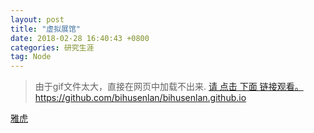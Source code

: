 ```yaml
---
layout: post
title: "虚拟展馆"
date: 2018-02-28 16:40:43 +0800
categories: 研究生涯
tag: Node
---
```


>由于gif文件太大，直接在网页中加载不出来.
[请  点击 下面 链接观看。](https://github.com/bihusenlan/bihusenlan.github.io.git)
https://github.com/bihusenlan/bihusenlan.github.io
 

 <a href="/bihusenlan.github.io/README.md">雅虎</a>
